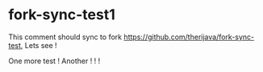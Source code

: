 # fork-sync-test1

This comment should sync to fork https://github.com/therijava/fork-sync-test, Lets see !

One more test !
Another ! ! !
